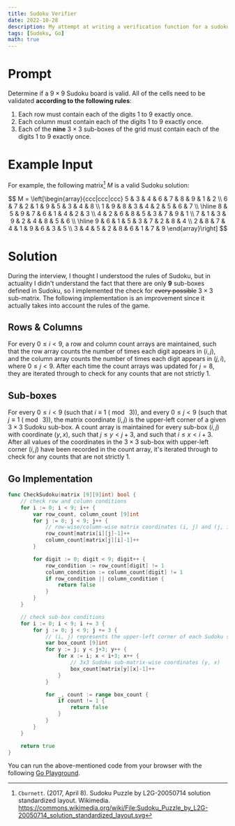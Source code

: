 ```yaml
---
title: Sudoku Verifier
date: 2022-10-28
description: My attempt at writing a verification function for a sudoku matrix
tags: [Sudoku, Go]
math: true
---
```

# Prompt
Determine if a $9 \times 9$ Sudoku board is valid. All of the cells need to be validated **according to the following rules**:

1. Each row must contain each of the digits 1 to 9 exactly once.
1. Each column must contain each of the digits 1 to 9 exactly once.
1. Each of the **nine** $3 \times 3$ sub-boxes of the grid must contain each of the digits 1 to 9 exactly once.

# Example Input
For example, the following matrix[^1] $M$ is a valid Sudoku solution:

$$
M = \left[\begin{array}{ccc|ccc|ccc}
	5 & 3 & 4 & 6 & 7 & 8 & 9 & 1 & 2 \\
	6 & 7 & 2 & 1 & 9 & 5 & 3 & 4 & 8 \\
	1 & 9 & 8 & 3 & 4 & 2 & 5 & 6 & 7 \\
	\hline
	8 & 5 & 9 & 7 & 6 & 1 & 4 & 2 & 3 \\
	4 & 2 & 6 & 8 & 5 & 3 & 7 & 9 & 1 \\
	7 & 1 & 3 & 9 & 2 & 4 & 8 & 5 & 6 \\
	\hline
	9 & 6 & 1 & 5 & 3 & 7 & 2 & 8 & 4 \\
	2 & 8 & 7 & 4 & 1 & 9 & 6 & 3 & 5 \\
	3 & 4 & 5 & 2 & 8 & 6 & 1 & 7 & 9
\end{array}\right]
$$

# Solution
During the interview, I thought I understood the rules of Sudoku, but in actuality I didn't understand the fact that there are only **9** sub-boxes defined in Sudoku, so I implemented the check for ~~every possible~~ $3 \times 3$ sub-matrix. The following implementation is an improvement since it actually takes into account the rules of the game.

## Rows & Columns
For every $0 \leq i < 9$, a row and column count arrays are maintained, such that the row array counts the number of times each digit appears in $(i, j)$, and the column array counts the number of times each digit appears in $(j, i)$, where $0 \leq j < 9$. After each time the count arrays was updated for $j = 8$, they are iterated through to check for any counts that are not strictly 1.

## Sub-boxes
For every $0 \leq i < 9$ (such that $i \equiv 1\ (\bmod\ 3)$), and every $0 \leq j < 9$ (such that $j \equiv 1\ (\bmod\ 3)$), the matrix coordinate $(i, j)$ is the upper-left corner of a given $3 \times 3$ Sudoku sub-box. A count array is maintained for every sub-box $(i, j)$ with coordinate $(y, x)$, such that $j \leq y < j + 3$, and such that $i \leq x < i + 3$. After all values of the coordinates in the $3 \times 3$ sub-box with upper-left corner $(i, j)$ have been recorded in the count array, it's iterated through to check for any counts that are not strictly 1.

## Go Implementation
```go
func CheckSudoku(matrix [9][9]int) bool {
	// check row and column conditions
	for i := 0; i < 9; i++ {
		var row_count, column_count [9]int
		for j := 0; j < 9; j++ {
			// row-wise/column-wise matrix coordinates (i, j) and (j, i)
			row_count[matrix[i][j]-1]++
			column_count[matrix[j][i]-1]++
		}

		for digit := 0; digit < 9; digit++ {
			row_condition := row_count[digit] != 1
			column_condition := column_count[digit] != 1
			if row_condition || column_condition {
				return false
			}
		}
	}

	// check sub-box conditions
	for i := 0; i < 9; i += 3 {
		for j := 0; j < 9; j += 3 {
			// (i, j) represents the upper-left corner of each Sudoku sub-box
			var box_count [9]int
			for y := j; y < j+3; y++ {
				for x := i; x < i+3; x++ {
					// 3x3 Sudoku sub-matrix-wise coordinates (y, x)
					box_count[matrix[y][x]-1]++
				}
			}

			for _, count := range box_count {
				if count != 1 {
					return false
				}
			}
		}
	}

	return true
}
```

You can run the above-mentioned code from your browser with the following [Go Playground](https://go.dev/play/p/G3Azen85cel).

[^1]: `Cburnett`. (2017, April 8). Sudoku Puzzle by L2G-20050714 solution standardized layout. Wikimedia. <https://commons.wikimedia.org/wiki/File:Sudoku_Puzzle_by_L2G-20050714_solution_standardized_layout.svg>
